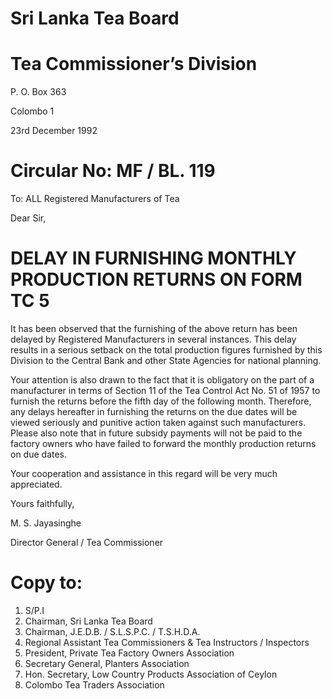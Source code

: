 # Sri Lanka Tea Board

# Tea Commissioner’s Division

P. O. Box 363

Colombo 1

23rd December 1992

# Circular No: MF / BL. 119

To: ALL Registered Manufacturers of Tea

Dear Sir,

# DELAY IN FURNISHING MONTHLY PRODUCTION RETURNS ON FORM TC 5

It has been observed that the furnishing of the above return has been delayed by Registered Manufacturers in several instances. This delay results in a serious setback on the total production figures furnished by this Division to the Central Bank and other State Agencies for national planning.

Your attention is also drawn to the fact that it is obligatory on the part of a manufacturer in terms of Section 11 of the Tea Control Act No. 51 of 1957 to furnish the returns before the fifth day of the following month. Therefore, any delays hereafter in furnishing the returns on the due dates will be viewed seriously and punitive action taken against such manufacturers. Please also note that in future subsidy payments will not be paid to the factory owners who have failed to forward the monthly production returns on due dates.

Your cooperation and assistance in this regard will be very much appreciated.

Yours faithfully,

M. S. Jayasinghe

Director General / Tea Commissioner

# Copy to:

1. S/P.I
2. Chairman, Sri Lanka Tea Board
3. Chairman, J.E.D.B. / S.L.S.P.C. / T.S.H.D.A.
4. Regional Assistant Tea Commissioners & Tea Instructors / Inspectors
5. President, Private Tea Factory Owners Association
6. Secretary General, Planters Association
7. Hon. Secretary, Low Country Products Association of Ceylon
8. Colombo Tea Traders Association